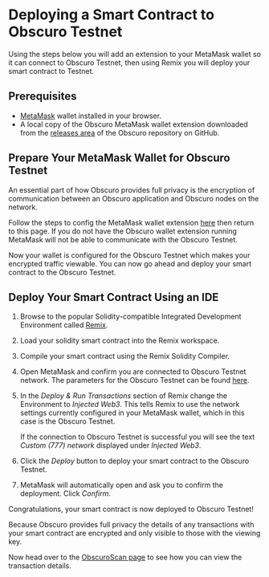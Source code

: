 # Deploying a Smart Contract to Obscuro Testnet
Using the steps below you will add an extension to your MetaMask wallet so it can connect to Obscuro Testnet, then using Remix you will deploy your smart contract to Testnet.

## Prerequisites
* [MetaMask](https://metamask.io/) wallet installed in your browser.
* A local copy of the Obscuro MetaMask wallet extension downloaded from the [releases area](https://github.com/obscuronet/go-obscuro/releases) of the Obscuro repository on GitHub.

## Prepare Your MetaMask Wallet for Obscuro Testnet
An essential part of how Obscuro provides full privacy is the encryption of communication between an Obscuro application and Obscuro nodes on the network.

Follow the steps to config the MetaMask wallet extension [here](wallet-extension.md) then return to this page. If you do not have the Obscuro wallet extension running MetaMask will not be able to communicate with the Obscuro Testnet. 

Now your wallet is configured for the Obscuro Testnet which makes your encrypted traffic viewable. You can now go ahead and deploy your smart contract to the Obscuro Testnet.

## Deploy Your Smart Contract Using an IDE
1. Browse to the popular Solidity-compatible Integrated Development Environment called [Remix](https://remix.ethereum.org/).

1. Load your solidity smart contract into the Remix workspace.

1. Compile your smart contract using the Remix Solidity Compiler.

1. Open MetaMask and confirm you are connected to Obscuro Testnet network. The parameters for the Obscuro Testnet can be found [here](./essentials.md).

1. In the _Deploy & Run Transactions_ section of Remix change the Environment to _Injected Web3_. This tells Remix to use the network settings currently configured in your MetaMask wallet, which in this case is the Obscuro Testnet.

    If the connection to Obscuro Testnet is successful you will see the text _Custom (777) network_ displayed under _Injected Web3_.

1. Click the _Deploy_ button to deploy your smart contract to the Obscuro Testnet.

1. MetaMask will automatically open and ask you to confirm the deployment. Click _Confirm_.

Congratulations, your smart contract is now deployed to Obscuro Testnet!

Because Obscuro provides full privacy the details of any transactions with your smart contract are encrypted and only visible to those with the viewing key.

Now head over to the [ObscuroScan page](./obscuroscan.md) to see how you can view the transaction details.
